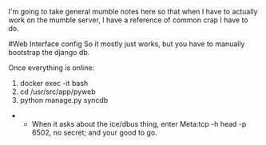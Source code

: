I'm going to take general mumble notes here so that when I have to actually work on the mumble server, I have a reference of common crap I have to do.


#Web Interface config
So it mostly just works, but you have to manually bootstrap the django db.

Once everything is online:
1. docker exec -it <name of webhead container> bash
1. cd /usr/src/app/pyweb
1. python manage.py syncdb
* * When it asks about the ice/dbus thing, enter Meta:tcp -h head -p 6502, no secret; and your good to go.
